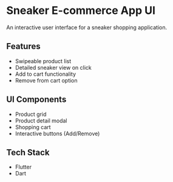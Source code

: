 # Sneaker E-commerce App UI

An interactive user interface for a sneaker shopping application.

## Features

- Swipeable product list
- Detailed sneaker view on click
- Add to cart functionality
- Remove from cart option

## UI Components

- Product grid
- Product detail modal
- Shopping cart
- Interactive buttons (Add/Remove)

## Tech Stack

- Flutter
- Dart
